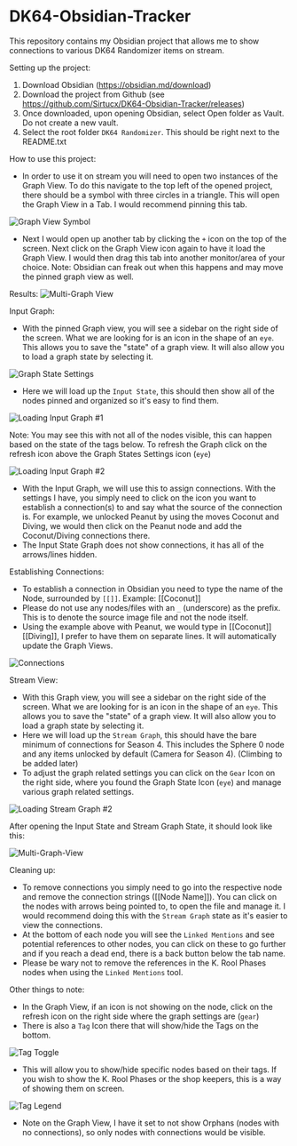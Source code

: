 # DK64-Obsidian-Tracker

This repository contains my Obsidian project that allows me to show connections to various DK64 Randomizer items on stream.





Setting up the project:

1. Download Obsidian (https://obsidian.md/download)
2. Download the project from Github (see https://github.com/Sirtucx/DK64-Obsidian-Tracker/releases)
3. Once downloaded, upon opening Obsidian, select Open folder as Vault. Do not create a new vault.
4. Select the root folder `DK64 Randomizer`. This should be right next to the README.txt


How to use this project:

* In order to use it on stream you will need to open two instances of the Graph View. To do this navigate to the top left of the opened project, there should be a symbol with three circles in a triangle. This will open the Graph View in a Tab. I would recommend pinning this tab.

![Graph View Symbol](./Screenshots/GraphViewSymbol.png?raw=true "Graph View Symbol")

* Next I would open up another tab by clicking the `+` icon on the top of the screen. Next click on the Graph View icon again to have it load the Graph View. I would then drag this tab into another monitor/area of your choice. Note: Obsidian can freak out when this happens and may move the pinned graph view as well.

Results:
![Multi-Graph View](./Screenshots/MultiGraphView.png?raw=true "Multi-Graph View")



Input Graph:

* With the pinned Graph view, you will see a sidebar on the right side of the screen. What we are looking for is an icon in the shape of an `eye`. This allows you to save the "state" of a graph view. It will also allow you to load a graph state by selecting it.

![Graph State Settings](./Screenshots/GraphStateSettings.png?raw=true "Graph State Settings")

* Here we will load up the `Input State`, this should then show all of the nodes pinned and organized so it's easy to find them.

![Loading Input Graph #1](./Screenshots/LoadingInputGraph_1.png?raw=true "Loading Input Graph #1")

Note: You may see this with not all of the nodes visible, this can happen based on the state of the tags below. To refresh the Graph click on the refresh icon above the Graph States Settings icon (`eye`)

![Loading Input Graph #2](./Screenshots/LoadingInputGraph_2.png?raw=true "Loading Input Graph #2")

* With the Input Graph, we will use this to assign connections. With the settings I have, you simply need to click on the icon you want to establish a connection(s) to and say what the source of the connection is. For example, we unlocked Peanut by using the moves Coconut and Diving, we would then click on the Peanut node and add the Coconut/Diving connections there.
* The Input State Graph does not show connections, it has all of the arrows/lines hidden.


Establishing Connections:

* To establish a connection in Obsidian you need to type the name of the Node, surrounded by `[[]]`. Example: [[Coconut]]
* Please do not use any nodes/files with an `_` (underscore) as the prefix. This is to denote the source image file and not the node itself.
* Using the example above with Peanut, we would type in [[Coconut]] [[Diving]], I prefer to have them on separate lines. It will automatically update the Graph Views.

![Connections](./Screenshots/Connections.png?raw=true "Connections")


Stream View:
* With this Graph view, you will see a sidebar on the right side of the screen. What we are looking for is an icon in the shape of an `eye`. This allows you to save the "state" of a graph view. It will also allow you to load a graph state by selecting it.
* Here we will load up the `Stream Graph`, this should have the bare minimum of connections for Season 4. This includes the Sphere 0 node and any items unlocked by default (Camera for Season 4). (Climbing to be added later)
* To adjust the graph related settings you can click on the `Gear` Icon on the right side, where you found the Graph State Icon (`eye`) and manage various graph related settings.

![Loading Stream Graph #2](./Screenshots/LoadingStreamGraph.png?raw=true "Loading Stream Graph")

After opening the Input State and Stream Graph State, it should look like this:

![Multi-Graph-View](./Screenshots/GraphViewTabs.png?raw=true "Multi-Graph View")


Cleaning up:

* To remove connections you simply need to go into the respective node and remove the connection strings ([[Node Name]]). You can click on the nodes with arrows being pointed to, to open the file and manage it. I would recommend doing this with the `Stream Graph` state as it's easier to view the connections.
* At the bottom of each node you will see the `Linked Mentions` and see potential references to other nodes, you can click on these to go further and if you reach a dead end, there is a back button below the tab name.
* Please be wary not to remove the references in the K. Rool Phases nodes when using the `Linked Mentions` tool.



Other things to note:

* In the Graph View, if an icon is not showing on the node, click on the refresh icon on the right side where the graph settings are (`gear`)
* There is also a `Tag` Icon there that will show/hide the Tags on the bottom. 

![Tag Toggle](./Screenshots/Tags_1.png?raw=true "Tag Toggle")

* This will allow you to show/hide specific nodes based on their tags. If you wish to show the K. Rool Phases or the shop keepers, this is a way of showing them on screen.

![Tag Legend](./Screenshots/Tags_2.png?raw=true "Tag Legend")

* Note on the Graph View, I have it set to not show Orphans (nodes with no connections), so only nodes with connections would be visible.
